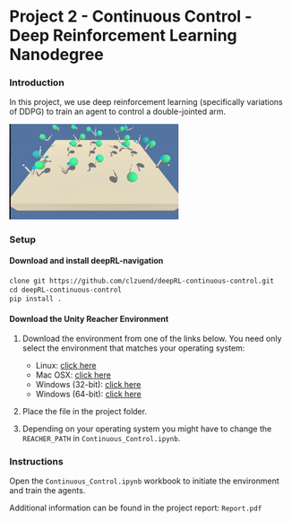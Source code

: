 # Project 2 - Continuous Control - Deep Reinforcement Learning Nanodegree

### Introduction

In this project, we use deep reinforcement learning (specifically variations of DDPG) to train an agent to control a double-jointed arm.

<img src="trained-reacher.gif" width="60%" align="top-left" alt="" title="Trained Agent" />

### Setup

#### Download and install deepRL-navigation
```
clone git https://github.com/clzuend/deepRL-continuous-control.git
cd deepRL-continuous-control
pip install .
```

#### Download the Unity Reacher Environment
1. Download the environment from one of the links below.  You need only select the environment that matches your operating system:
    - Linux: [click here](https://s3-us-west-1.amazonaws.com/udacity-drlnd/P2/Reacher/one_agent/Reacher_Linux.zip)
    - Mac OSX: [click here](https://s3-us-west-1.amazonaws.com/udacity-drlnd/P2/Reacher/one_agent/Reacher.app.zip)
    - Windows (32-bit): [click here](https://s3-us-west-1.amazonaws.com/udacity-drlnd/P2/Reacher/one_agent/Reacher_Windows_x86.zip)
    - Windows (64-bit): [click here](https://s3-us-west-1.amazonaws.com/udacity-drlnd/P2/Reacher/one_agent/Reacher_Windows_x86_64.zip)
    
2. Place the file in the project folder. 

3. Depending on your operating system you might have to change the ``REACHER_PATH`` in  `Continuous_Control.ipynb`. 

### Instructions

Open the `Continuous_Control.ipynb` workbook to initiate the environment and train the agents.

<!---
Describe the Agent class and its usage.
-->

Additional information can be found in the project report: `Report.pdf`

